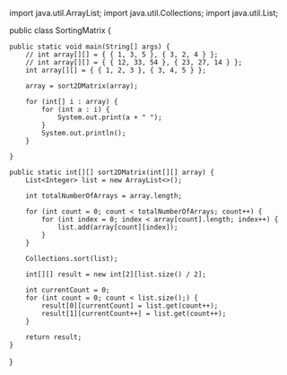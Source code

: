 import java.util.ArrayList;
import java.util.Collections;
import java.util.List;
 
public class SortingMatrix {
 
    public static void main(String[] args) {
        // int array[][] = { { 1, 3, 5 }, { 3, 2, 4 } };
        // int array[][] = { { 12, 33, 54 }, { 23, 27, 14 } };
        int array[][] = { { 1, 2, 3 }, { 3, 4, 5 } };
 
        array = sort2DMatrix(array);
 
        for (int[] i : array) {
            for (int a : i) {
                System.out.print(a + " ");
            }
            System.out.println();
        }
 
    }
 
    public static int[][] sort2DMatrix(int[][] array) {
        List<Integer> list = new ArrayList<>();
 
        int totalNumberOfArrays = array.length;
 
        for (int count = 0; count < totalNumberOfArrays; count++) {
            for (int index = 0; index < array[count].length; index++) {
                list.add(array[count][index]);
            }
        }
 
        Collections.sort(list);
 
        int[][] result = new int[2][list.size() / 2];
 
        int currentCount = 0;
        for (int count = 0; count < list.size();) {
            result[0][currentCount] = list.get(count++);
            result[1][currentCount++] = list.get(count++);
        }
 
        return result;
    }
 
}  
